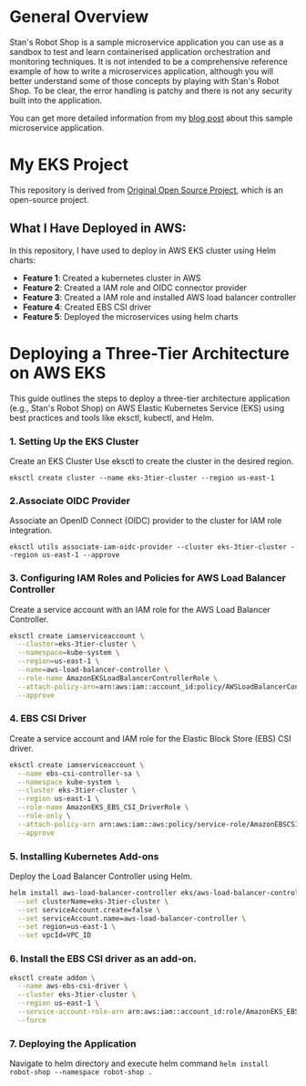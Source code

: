 # General Overview

Stan's Robot Shop is a sample microservice application you can use as a sandbox to test and learn containerised application orchestration and monitoring techniques. It is not intended to be a comprehensive reference example of how to write a microservices application, although you will better understand some of those concepts by playing with Stan's Robot Shop. To be clear, the error handling is patchy and there is not any security built into the application.

You can get more detailed information from my [blog post](https://www.instana.com/blog/stans-robot-shop-sample-microservice-application/) about this sample microservice application.


# My EKS Project

This repository is derived from [Original Open Source Project](https://github.com/instana/robot-shop), which is an open-source project. 

## What I Have Deployed in AWS:
In this repository, I have used to deploy in AWS EKS cluster using Helm charts:
- **Feature 1**: Created a kubernetes cluster in AWS 
- **Feature 2**: Created a IAM role and OIDC connector provider
- **Feature 3**: Created a IAM role and installed AWS load balancer controller
- **Feature 4**: Created EBS CSI driver
- **Feature 5**: Deployed the microservices using helm charts

# Deploying a Three-Tier Architecture on AWS EKS
This guide outlines the steps to deploy a three-tier architecture application (e.g., Stan's Robot Shop) on AWS Elastic Kubernetes Service (EKS) using best practices and tools like eksctl, kubectl, and Helm.

### 1. Setting Up the EKS Cluster
Create an EKS Cluster
Use eksctl to create the cluster in the desired region.

```eksctl create cluster --name eks-3tier-cluster --region us-east-1```

### 2.Associate OIDC Provider
 Associate an OpenID Connect (OIDC) provider to the cluster for IAM role integration.

```eksctl utils associate-iam-oidc-provider --cluster eks-3tier-cluster --region us-east-1 --approve```

### 3. Configuring IAM Roles and Policies for AWS Load Balancer Controller

Create a service account with an IAM role for the AWS Load Balancer Controller.

```bash
eksctl create iamserviceaccount \
  --cluster=eks-3tier-cluster \
  --namespace=kube-system \
  --region=us-east-1 \
  --name=aws-load-balancer-controller \
  --role-name AmazonEKSLoadBalancerControllerRole \
  --attach-policy-arn=arn:aws:iam::account_id:policy/AWSLoadBalancerControllerIAMPolicy \
  --approve 
``` 
### 4. EBS CSI Driver
Create a service account and IAM role for the Elastic Block Store (EBS) CSI driver.

```bash
eksctl create iamserviceaccount \
  --name ebs-csi-controller-sa \
  --namespace kube-system \
  --cluster eks-3tier-cluster \
  --region us-east-1 \
  --role-name AmazonEKS_EBS_CSI_DriverRole \
  --role-only \
  --attach-policy-arn arn:aws:iam::aws:policy/service-role/AmazonEBSCSIDriverPolicy \
  --approve
```
### 5. Installing Kubernetes Add-ons
Deploy the Load Balancer Controller using Helm.

```bash
helm install aws-load-balancer-controller eks/aws-load-balancer-controller -n kube-system \
  --set clusterName=eks-3tier-cluster \
  --set serviceAccount.create=false \
  --set serviceAccount.name=aws-load-balancer-controller \
  --set region=us-east-1 \
  --set vpcId=VPC_ID
```

### 6. Install the EBS CSI driver as an add-on.

```bash
eksctl create addon \
  --name aws-ebs-csi-driver \
  --cluster eks-3tier-cluster \
  --region us-east-1 \
  --service-account-role-arn arn:aws:iam::account_id:role/AmazonEKS_EBS_CSI_DriverRole \
  --force
```
### 7. Deploying the Application

Navigate to helm directory and execute helm command
```helm install robot-shop --namespace robot-shop . ```
